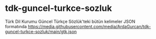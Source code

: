 # tdk-guncel-turkce-sozluk
Türk Dil Kurumu Güncel Türkçe Sözlük'teki bütün kelimeler JSON formatında
https://media.githubusercontent.com/media/ArdaGurcan/tdk-guncel-turkce-sozluk/main/gtk.json
